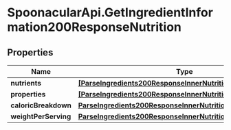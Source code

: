 # SpoonacularApi.GetIngredientInformation200ResponseNutrition

## Properties

Name | Type | Description | Notes
------------ | ------------- | ------------- | -------------
**nutrients** | [**[ParseIngredients200ResponseInnerNutritionNutrientsInner]**](ParseIngredients200ResponseInnerNutritionNutrientsInner.md) |  | 
**properties** | [**[ParseIngredients200ResponseInnerNutritionPropertiesInner]**](ParseIngredients200ResponseInnerNutritionPropertiesInner.md) |  | 
**caloricBreakdown** | [**ParseIngredients200ResponseInnerNutritionCaloricBreakdown**](ParseIngredients200ResponseInnerNutritionCaloricBreakdown.md) |  | 
**weightPerServing** | [**ParseIngredients200ResponseInnerNutritionWeightPerServing**](ParseIngredients200ResponseInnerNutritionWeightPerServing.md) |  | 


